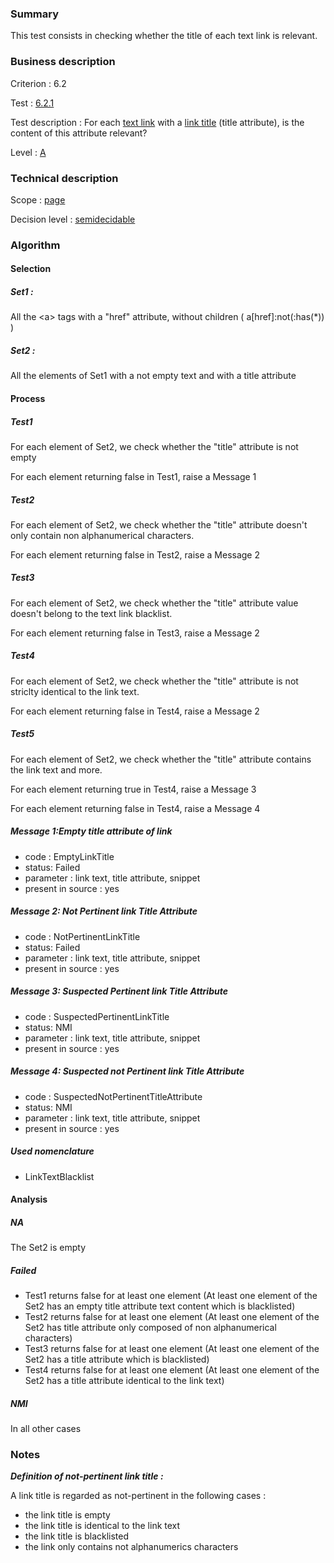 ### Summary

This test consists in checking whether the title of each text link is
relevant.

### Business description

Criterion : 6.2

Test : [6.2.1](http://accessiweb.org/index.php/accessiweb-22-english-version.html#test-6-2-1)

Test description : For each [text
link](http://accessiweb.org/index.php/glossary-76.html#mLienTexte) with
a [link
title](http://accessiweb.org/index.php/glossary-76.html#mTitreLien)
(title attribute), is the content of this attribute relevant?

Level : [A](/en/category/rules-design/accessiweb-11/level/a)

### Technical description

Scope : [page](/en/category/rules-design/accessiweb-11/scope/page)

Decision level :
[semidecidable](/en/category/rules-design/accessiweb-11/decision-level/semidecidable)

### Algorithm

#### Selection

##### Set1 :

All the <a\> tags with a "href" attribute, without children (
a[href]:not(:has(\*)) )

##### Set2 :

All the elements of Set1 with a not empty text and with a title
attribute

#### Process

##### Test1

For each element of Set2, we check whether the "title" attribute is not
empty

For each element returning false in Test1, raise a Message 1

##### Test2

For each element of Set2, we check whether the "title" attribute doesn't
only contain non alphanumerical characters.

For each element returning false in Test2, raise a Message 2

##### Test3

For each element of Set2, we check whether the "title" attribute value
doesn't belong to the text link blacklist.

For each element returning false in Test3, raise a Message 2

##### Test4

For each element of Set2, we check whether the "title" attribute is not
striclty identical to the link text.

For each element returning false in Test4, raise a Message 2

##### Test5

For each element of Set2, we check whether the "title" attribute
contains the link text and more.

For each element returning true in Test4, raise a Message 3

For each element returning false in Test4, raise a Message 4

##### Message 1:Empty title attribute of link

-   code : EmptyLinkTitle
-   status: Failed
-   parameter : link text, title attribute, snippet
-   present in source : yes

##### Message 2: Not Pertinent link Title Attribute

-   code : NotPertinentLinkTitle
-   status: Failed
-   parameter : link text, title attribute, snippet
-   present in source : yes

##### Message 3: Suspected Pertinent link Title Attribute

-   code : SuspectedPertinentLinkTitle
-   status: NMI
-   parameter : link text, title attribute, snippet
-   present in source : yes

##### Message 4: Suspected not Pertinent link Title Attribute

-   code : SuspectedNotPertinentTitleAttribute
-   status: NMI
-   parameter : link text, title attribute, snippet
-   present in source : yes

##### Used nomenclature

-   LinkTextBlacklist

#### Analysis

##### NA

The Set2 is empty

##### Failed

-   Test1 returns false for at least one element (At least one element
    of the Set2 has an empty title attribute text content which is
    blacklisted)
-   Test2 returns false for at least one element (At least one element
    of the Set2 has title attribute only composed of non alphanumerical
    characters)
-   Test3 returns false for at least one element (At least one element
    of the Set2 has a title attribute which is blacklisted)
-   Test4 returns false for at least one element (At least one element
    of the Set2 has a title attribute identical to the link text)

##### NMI

In all other cases

### Notes

***Definition of not-pertinent link title :***

A link title is regarded as not-pertinent in the following cases :

-   the link title is empty
-   the link title is identical to the link text
-   the link title is blacklisted
-   the link only contains not alphanumerics characters

